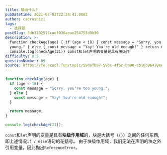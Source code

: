 ```yaml
---
title: 输出什么?
pubDatetime: 2021-07-03T22:24:41.000Z
author: caorushizi
tags:
  - 选择题
postSlug: 5db3132514cadf030aeae254753d0b36
description: >-
  function checkAge(age) { if (age < 18) { const message = "Sorry, you're too
  young." } else { const message = "Yay! You're old enough!" } return message }
  console.log(checkAge(21)) const和let声明的变量是具有块级作
difficulty: 0.5
questionNumber: 89
source: https://fe.ecool.fun/topic/59d6fb97-59bc-4f6c-ba90-cb16b96478ee
---
```


```javascript
function checkAge(age) {
  if (age < 18) {
    const message = "Sorry, you're too young.";
  } else {
    const message = "Yay! You're old enough!";
  }

  return message;
}

console.log(checkAge(21));
```

`const`和`let`声明的变量是具有**块级作用域**的，块是大括号（`{}`）之间的任何东西, 即上述情况`if / else`语句的花括号。 由于块级作用域，我们无法在声明的块之外引用变量，因此抛出`ReferenceError`。
